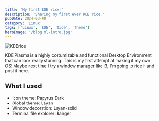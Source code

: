 ```yaml
---
title: 'My first KDE rice!'
description: 'Sharing my first ever KDE rice.'
pubDate: 2024-03-08
category: 'Linux'
tags: ['Linux', 'KDE', 'Rice', 'Theme']
heroImage: '/blog-ml-intro.jpg'
---
```


![KDErice](/assets/kderice.jpeg)

KDE Plasma is a highly costumizable and functional Desktop Environment that can look really stunning.
This is my first attempt at making it my own OS! Maybe next time I try a window manager like i3, I'm going to rice it and post it here.

## What I used


* Icon theme: Papyrus Dark
* Global theme: Layan
* Window decoration: Layan-solid
* Terminal file explorer: Ranger